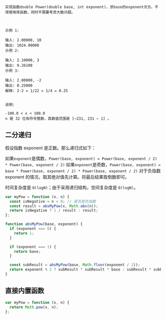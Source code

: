 ```
实现函数double Power(double base, int exponent)，求base的exponent次方。不得使用库函数，同时不需要考虑大数问题。

 

示例 1:

输入: 2.00000, 10
输出: 1024.00000
示例 2:

输入: 2.10000, 3
输出: 9.26100
示例 3:

输入: 2.00000, -2
输出: 0.25000
解释: 2-2 = 1/22 = 1/4 = 0.25
 

说明:

-100.0 < x < 100.0
n 是 32 位有符号整数，其数值范围是 [−231, 231 − 1] 。
```

## 二分递归

假设指数 exponent 是正数。那么递归式如下：

如果`exponent`是偶数，`Power(base, exponent) = Power(base, exponent / 2) * Power(base, exponent / 2)`
如果`exponent`是奇数，`Power(base, exponent) = base * Power(base, exponent / 2) * Power(base, exponent / 2)`
对于负指数 exponent 的情况，取其绝对值先计算。将最后结果取倒数即可。

时间复杂度是 `O(logN)`；由于采用递归结构，空间复杂度是 `O(logN)`。

```js
var myPow = function (x, n) {
  const isNegative = n < 0; // 是否是负指数
  const result = absMyPow(x, Math.abs(n));
  return isNegative ? 1 / result : result;
};

function absMyPow(base, exponent) {
  if (exponent === 0) {
    return 1;
  }

  if (exponent === 1) {
    return base;
  }

  const subResult = absMyPow(base, Math.floor(exponent / 2));
  return exponent % 2 ? subResult * subResult * base : subResult * subResult;
}
```

## 直接内置函数

```js
var myPow = function (x, n) {
  return Math.pow(x, n);
};
```
